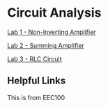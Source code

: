 # Circuit Analysis
[Lab 1 - Non-Inverting Amplifier](./Lab1.md)

[Lab 2 - Summing Amplifier](./Lab2.md)

[Lab 3 - RLC Circuit](./Lab2.md)

## Helpful Links
This is from EEC100